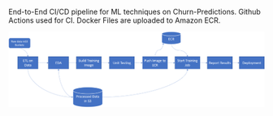 End-to-End CI/CD pipeline for ML techniques on Churn-Predictions.
Github Actions used for CI.
Docker Files are uploaded to Amazon ECR.

![Screenshot](Pipeline.png)
